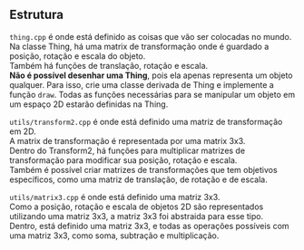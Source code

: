 ## Estrutura
`thing.cpp` é onde está definido as coisas que vão ser colocadas no mundo.  
Na classe Thing, há uma matrix de transformação onde é guardado a posição, rotação e escala do objeto.  
Também há funções de translação, rotação e escala.  
**Não é possível desenhar uma Thing**, pois ela apenas representa um objeto qualquer. 
Para isso, crie uma classe derivada de Thing e implemente a função `draw`.
Todas as funções necessárias para se manipular um objeto em um espaço 2D estarão definidas na Thing.

`utils/transform2.cpp` é onde está definido uma matriz de transformação em 2D.  
A matrix de transformação é representada por uma matrix 3x3.  
Dentro do Transform2, há funções para multiplicar matrizes de transformação para modificar sua posição, rotação e escala.  
Também é possível criar matrizes de transformações que tem objetivos específicos, como uma matriz de translação, de rotação e de escala.  

`utils/matrix3.cpp` é onde está definido uma matriz 3x3.  
Como a posição, rotação e escala de objetos 2D são representados utilizando uma matriz 3x3, a matriz 3x3 foi abstraida para esse tipo.  
Dentro, está definido uma matriz 3x3, e todas as operações possíveis com uma matriz 3x3, como soma, subtração e multiplicação.
